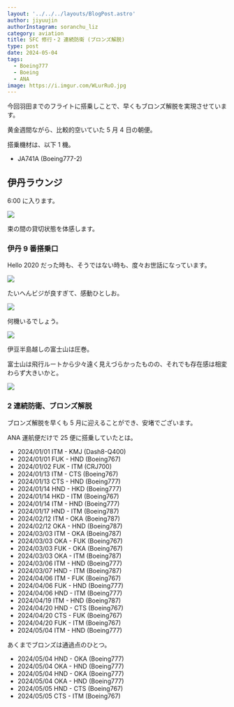 ```yaml
---
layout: '../../../layouts/BlogPost.astro'
author: jiyuujin
authorInstagram: soranchu_liz
category: aviation
title: SFC 修行・2 連続防衛 (ブロンズ解脱)
type: post
date: 2024-05-04
tags:
  - Boeing777
  - Boeing
  - ANA
image: https://i.imgur.com/WLurRuO.jpg
---
```


今回羽田までのフライトに搭乗しことで、早くもブロンズ解脱を実現させています。

黄金週間ながら、比較的空いていた 5 月 4 日の朝便。

搭乗機材は、以下 1 機。

- JA741A (Boeing777-2)

## 伊丹ラウンジ

6:00 に入ります。

![](/assets/img/20240504/Lounge.JPG)

束の間の貸切状態を体感します。

### 伊丹 9 番搭乗口

Hello 2020 だった時も、そうではない時も、度々お世話になっています。

![](/assets/img/20240504/JA741A_1.JPG)

たいへんビジが良すぎて、感動ひとしお。

![](/assets/img/20240504/ITM_1.JPG)

何機いるでしょう。

![](/assets/img/20240504/ITM_2.JPG)

伊豆半島越しの富士山は圧巻。

富士山は飛行ルートから少々遠く見えづらかったものの、それでも存在感は相変わらず大きいかと。

![](/assets/img/20240504/MtFuji_1.JPG)

### 2 連続防衛、ブロンズ解脱

ブロンズ解脱を早くも 5 月に迎えることができ、安堵でございます。

ANA 運航便だけで 25 便に搭乗していたとは。

- 2024/01/01 ITM - KMJ (Dash8-Q400)
- 2024/01/01 FUK - HND (Boeing767)
- 2024/01/02 FUK - ITM (CRJ700)
- 2024/01/13 ITM - CTS (Boeing767)
- 2024/01/13 CTS - HND (Boeing777)
- 2024/01/14 HND - HKD (Boeing777)
- 2024/01/14 HKD - ITM (Boeing767)
- 2024/01/14 ITM - HND (Boeing777)
- 2024/01/17 HND - ITM (Boeing787)
- 2024/02/12 ITM - OKA (Boeing787)
- 2024/02/12 OKA - HND (Boeing787)
- 2024/03/03 ITM - OKA (Boeing787)
- 2024/03/03 OKA - FUK (Boeing767)
- 2024/03/03 FUK - OKA (Boeing767)
- 2024/03/03 OKA - ITM (Boeing787)
- 2024/03/06 ITM - HND (Boeing777)
- 2024/03/07 HND - ITM (Boeing787)
- 2024/04/06 ITM - FUK (Boeing767)
- 2024/04/06 FUK - HND (Boeing777)
- 2024/04/06 HND - ITM (Boeing777)
- 2024/04/19 ITM - HND (Boeing787)
- 2024/04/20 HND - CTS (Boeing767)
- 2024/04/20 CTS - FUK (Boeing767)
- 2024/04/20 FUK - ITM (Boeing767)
- 2024/05/04 ITM - HND (Boeing777)

あくまでブロンズは通過点のひとつ。

- 2024/05/04 HND - OKA (Boeing777)
- 2024/05/04 OKA - HND (Boeing777)
- 2024/05/04 HND - OKA (Boeing777)
- 2024/05/04 OKA - HND (Boeing777)
- 2024/05/05 HND - CTS (Boeing767)
- 2024/05/05 CTS - ITM (Boeing767)
